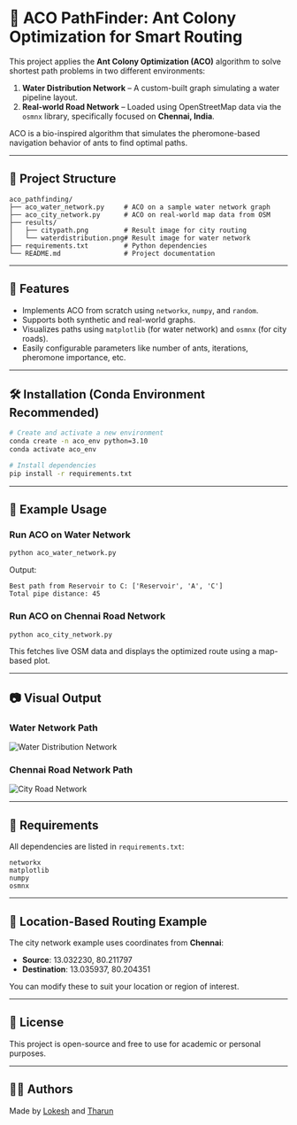 
# 🐜 ACO PathFinder: Ant Colony Optimization for Smart Routing

This project applies the **Ant Colony Optimization (ACO)** algorithm to solve shortest path problems in two different environments:

1. **Water Distribution Network** – A custom-built graph simulating a water pipeline layout.  
2. **Real-world Road Network** – Loaded using OpenStreetMap data via the `osmnx` library, specifically focused on **Chennai, India**.

ACO is a bio-inspired algorithm that simulates the pheromone-based navigation behavior of ants to find optimal paths.

---

## 📁 Project Structure

```
aco_pathfinding/
├── aco_water_network.py     # ACO on a sample water network graph
├── aco_city_network.py      # ACO on real-world map data from OSM
├── results/
│   ├── citypath.png         # Result image for city routing
│   └── waterdistribution.png# Result image for water network
├── requirements.txt         # Python dependencies
└── README.md                # Project documentation
```

---

## 🚀 Features

- Implements ACO from scratch using `networkx`, `numpy`, and `random`.
- Supports both synthetic and real-world graphs.
- Visualizes paths using `matplotlib` (for water network) and `osmnx` (for city roads).
- Easily configurable parameters like number of ants, iterations, pheromone importance, etc.

---

## 🛠️ Installation (Conda Environment Recommended)

```bash
# Create and activate a new environment
conda create -n aco_env python=3.10
conda activate aco_env

# Install dependencies
pip install -r requirements.txt
```

---

## 📌 Example Usage

### Run ACO on Water Network

```bash
python aco_water_network.py
```

Output:
```
Best path from Reservoir to C: ['Reservoir', 'A', 'C']
Total pipe distance: 45
```

### Run ACO on Chennai Road Network

```bash
python aco_city_network.py
```

This fetches live OSM data and displays the optimized route using a map-based plot.

---

## 📷 Visual Output

### Water Network Path
![Water Distribution Network](results/WaterDistributionPath.png)

### Chennai Road Network Path
![City Road Network](results/CityPath.png)

---

## 🧪 Requirements

All dependencies are listed in `requirements.txt`:

```
networkx
matplotlib
numpy
osmnx
```

---

## 📍 Location-Based Routing Example

The city network example uses coordinates from **Chennai**:

- **Source**: 13.032230, 80.211797  
- **Destination**: 13.035937, 80.204351

You can modify these to suit your location or region of interest.

---

## 📜 License

This project is open-source and free to use for academic or personal purposes.

---

## 👨‍💻 Authors

Made by [Lokesh](https://github.com/git-lokesh) and [Tharun](https://github.com/THARUN2004-star)
